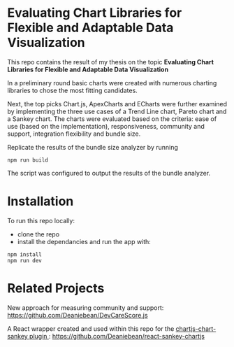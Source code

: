 # Evaluating Chart Libraries for Flexible and Adaptable Data Visualization
This repo contains the result of my thesis on the topic **Evaluating Chart Libraries for Flexible and Adaptable Data Visualization** 

In a preliminary round basic charts were created with numerous charting libraries to chose the most fitting candidates.

Next, the top picks Chart.js, ApexCharts and ECharts were further examined by implementing the three use cases of a Trend Line chart, Pareto chart and a Sankey chart. 
The charts were evaluated based on the criteria: ease of use (based on the implementation), responsiveness, community and support, integration flexibility and bundle size.

Replicate the results of the bundle size analyzer by running 
```console
npm run build
```
The script was configured to output the results of the bundle analyzer.

# Installation
To run this repo locally:
- clone the repo
- install the dependancies and run the app with:
 ```console
npm install
npm run dev
```

# Related Projects
New approach for measuring community and support:
https://github.com/Deaniebean/DevCareScore.js

A React wrapper created and used within this repo for the [chartjs-chart-sankey plugin ](https://www.npmjs.com/package/chartjs-chart-sankey):
https://github.com/Deaniebean/react-sankey-chartjs


